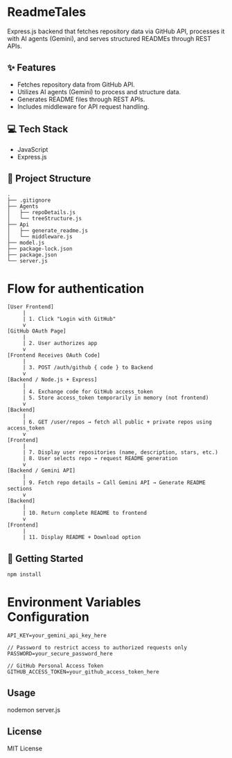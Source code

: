 # ReadmeTales

Express.js backend that fetches repository data via GitHub API, processes it with AI agents (Gemini), and serves structured READMEs through REST APIs.

## ✨ Features

- Fetches repository data from GitHub API.
- Utilizes AI agents (Gemini) to process and structure data.
- Generates README files through REST APIs.
- Includes middleware for API request handling.

## 💻 Tech Stack

- JavaScript
- Express.js

## 📂 Project Structure

```
.
├── .gitignore
├── Agents
│   ├── repoDetails.js
│   └── treeStructure.js
├── Api
│   ├── generate_readme.js
│   └── middleware.js
├── model.js
├── package-lock.json
├── package.json
└── server.js
```
# Flow for authentication 
```
[User Frontend]
     |
     | 1. Click "Login with GitHub"
     v
[GitHub OAuth Page]
     |
     | 2. User authorizes app
     v
[Frontend Receives OAuth Code]
     |
     | 3. POST /auth/github { code } to Backend
     v
[Backend / Node.js + Express]
     |
     | 4. Exchange code for GitHub access_token
     | 5. Store access_token temporarily in memory (not frontend)
     v
[Backend]
     |
     | 6. GET /user/repos → fetch all public + private repos using access_token
     v
[Frontend]
     |
     | 7. Display user repositories (name, description, stars, etc.)
     | 8. User selects repo → request README generation
     v
[Backend / Gemini API]
     |
     | 9. Fetch repo details → Call Gemini API → Generate README sections
     v
[Backend]
     |
     | 10. Return complete README to frontend
     v
[Frontend]
     |
     | 11. Display README + Download option

```
## 🚀 Getting Started

```bash
npm install
```
# Environment Variables Configuration
```
API_KEY=your_gemini_api_key_here

// Password to restrict access to authorized requests only
PASSWORD=your_secure_password_here

// GitHub Personal Access Token
GITHUB_ACCESS_TOKEN=your_github_access_token_here
```
## Usage
nodemon server.js

## License
MIT License


